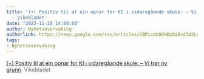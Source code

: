 ```yaml
---
title: '(+) Positiv til at ein opnar for KI i vidaregåande skule: – Vi trør ny grunn
  - Vikebladet'
date: "2023-11-20 14:00:00"
author: Nyhetsovervaking
authorlink: https://news.google.com/rss/articles/CBMicmh0dHBzOi8vd3d3LnZpa2VibGFkZXQubm8vbnloZW5kZS9pL3k2b3h6Zy9wb3NpdGl2LXRpbC1hdC1laW4tb3BuYXItZm9yLWtpLWktdmlkYXJlZ2FhYW5kZS1za3VsZS12aS10cm9lci1ueS1ncnVubtIBAA?oc=5
tags:
- Nyhetsovervaking
---
```

<a href="https://news.google.com/rss/articles/CBMicmh0dHBzOi8vd3d3LnZpa2VibGFkZXQubm8vbnloZW5kZS9pL3k2b3h6Zy9wb3NpdGl2LXRpbC1hdC1laW4tb3BuYXItZm9yLWtpLWktdmlkYXJlZ2FhYW5kZS1za3VsZS12aS10cm9lci1ueS1ncnVubtIBAA?oc=5" target="_blank">(+) Positiv til at ein opnar for KI i vidaregåande skule: – Vi trør ny grunn</a>&nbsp;&nbsp;<font color="#6f6f6f">Vikebladet</font>